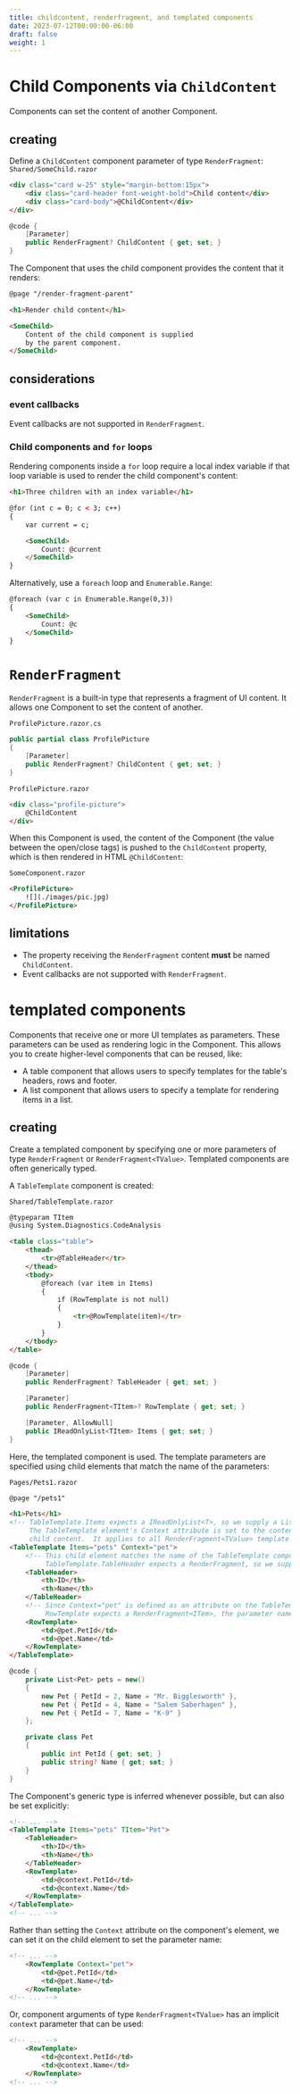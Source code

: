 ```yaml
---
title: childcontent, renderfragment, and templated components
date: 2023-07-12T00:00:00-06:00
draft: false
weight: 1
---
```


# Child Components via `ChildContent`
Components can set the content of another Component.

## creating
Define a `ChildContent` component parameter of type `RenderFragment`:  
`Shared/SomeChild.razor`
```html
<div class="card w-25" style="margin-bottom:15px">
    <div class="card-header font-weight-bold">Child content</div>
    <div class="card-body">@ChildContent</div>
</div>
```
```cs
@code {
    [Parameter]
    public RenderFragment? ChildContent { get; set; }
}
```

The Component that uses the child component provides the content that it renders:
```html
@page "/render-fragment-parent"

<h1>Render child content</h1>

<SomeChild>
    Content of the child component is supplied
    by the parent component.
</SomeChild>
```

## considerations
### event callbacks
Event callbacks are not supported in `RenderFragment`.

### Child components and `for` loops
Rendering components inside a `for` loop require a local index variable if that loop variable is used to render the child component's content:
```html
<h1>Three children with an index variable</h1>

@for (int c = 0; c < 3; c++)
{
    var current = c;

    <SomeChild>
        Count: @current
    </SomeChild>
}
```

Alternatively, use a `foreach` loop and `Enumerable.Range`:
```html
@foreach (var c in Enumerable.Range(0,3))
{
    <SomeChild>
        Count: @c
    </SomeChild>
}
```

# `RenderFragment`
`RenderFragment` is a built-in type that represents a fragment of UI content.  It allows one Component to set the content of another.  

`ProfilePicture.razor.cs`
```cs
public partial class ProfilePicture
{
    [Parameter]
    public RenderFragment? ChildContent { get; set; }
}
```  
`ProfilePicture.razor`
```html
<div class="profile-picture">
    @ChildContent
</div>
```
When this Component is used, the content of the Component (the value between the open/close tags) is pushed to the `ChildContent` property, which is then rendered in HTML `@ChildContent`:  

`SomeComponent.razor`
```html
<ProfilePicture>
    ![](./images/pic.jpg)
</ProfilePicture>
```

## limitations
* The property receiving the `RenderFragment` content **must** be named `ChildContent`.
* Event callbacks are not supported with `RenderFragment`.

# templated components
Components that receive one or more UI templates as parameters.  These parameters can be used as rendering logic in the Component.  This allows you to create higher-level components that can be reused, like:
 * A table component that allows users to specify templates for the table's headers, rows and footer.
 * A list component that allows users to specify a template for rendering items in a list.

## creating
Create a templated component by specifying one or more parameters of type `RenderFragment` or `RenderFragment<TValue>`.  Templated components are often generically typed.  

A `TableTemplate` component is created:  

`Shared/TableTemplate.razor`
```html
@typeparam TItem
@using System.Diagnostics.CodeAnalysis

<table class="table">
    <thead>
        <tr>@TableHeader</tr>
    </thead>
    <tbody>
        @foreach (var item in Items)
        {
            if (RowTemplate is not null)
            {
                <tr>@RowTemplate(item)</tr>
            }
        }
    </tbody>
</table>
```
```cs
@code {
    [Parameter]
    public RenderFragment? TableHeader { get; set; }

    [Parameter]
    public RenderFragment<TItem>? RowTemplate { get; set; }

    [Parameter, AllowNull]
    public IReadOnlyList<TItem> Items { get; set; }
}
```

Here, the templated component is used.  The template parameters are specified using child elements that match the name of the parameters:  

`Pages/Pets1.razor`
```html
@page "/pets1"

<h1>Pets</h1>
<!-- TableTemplate.Items expects a IReadOnlyList<T>, so we supply a List<Pet> here. 
     The TableTemplate element's Context attribute is set to the content parameter name for implicit
     child content.  It applies to all RenderFragment<TValue> template parameters: -->
<TableTemplate Items="pets" Context="pet">
    <!-- This child element matches the name of the TableTemplate component's TableHeader parameter.
         TableTemplate.TableHeader expects a RenderFragment, so we supply one:  -->
    <TableHeader>
        <th>ID</th>
        <th>Name</th>
    </TableHeader>
    <!-- Since Context="pet" is defined as an attribute on the TableTemplate element, and since
         RowTemplate expects a RenderFragment<ITem>, the parameter name "pet" is used: -->
    <RowTemplate>
        <td>@pet.PetId</td>
        <td>@pet.Name</td>
    </RowTemplate>
</TableTemplate>
```
```cs
@code {
    private List<Pet> pets = new()
    {
        new Pet { PetId = 2, Name = "Mr. Bigglesworth" },
        new Pet { PetId = 4, Name = "Salem Saberhagen" },
        new Pet { PetId = 7, Name = "K-9" }
    };

    private class Pet
    {
        public int PetId { get; set; }
        public string? Name { get; set; }
    }
}
```

The Component's generic type is inferred whenever possible, but can also be set explicitly:
```html {hl_lines=2}
<!-- ... -->
<TableTemplate Items="pets" TItem="Pet">
    <TableHeader>
        <th>ID</th>
        <th>Name</th>
    </TableHeader>
    <RowTemplate>
        <td>@context.PetId</td>
        <td>@context.Name</td>
    </RowTemplate>
</TableTemplate>
<!-- ... -->
```

Rather than setting the `Context` attribute on the component's element, we can set it on the child element to set the parameter name:
```html {hl_Lines=2}
<!-- ... -->
    <RowTemplate Context="pet">
        <td>@pet.PetId</td>
        <td>@pet.Name</td>
    </RowTemplate>
<!-- ... -->
```

Or, component arguments of type `RenderFragment<TValue>` has an implicit `context` parameter that can be used:
```html
<!-- ... -->
    <RowTemplate>
        <td>@context.PetId</td>
        <td>@context.Name</td>
    </RowTemplate>
<!-- ... -->
```
